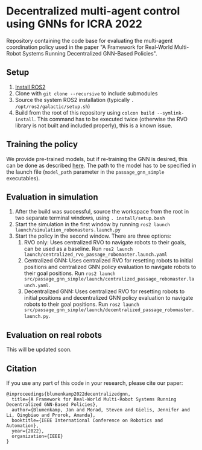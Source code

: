 # Decentralized multi-agent control using GNNs for ICRA 2022
Repository containing the code base for evaluating the multi-agent coordination policy used in the paper "A Framework for Real-World Multi-Robot Systems Running Decentralized GNN-Based Policies".

## Setup
1) [Install ROS2](https://docs.ros.org/en/foxy/Installation.html)
2) Clone with `git clone --recursive` to include submodules
3) Source the system ROS2 installation (typically `. /opt/ros2/galactic/setup.sh`)
4) Build from the root of this repository using `colcon build --symlink-install`. This command has to be executed twice (otherwise the RVO library is not built and included properly), this is a known issue.

## Training the policy
We provide pre-trained models, but if re-training the GNN is desired, this can be done as described [here](https://github.com/proroklab/rl_multi_agent_passage). The path to the model has to be specified in the launch file (`model_path` parameter in the `passage_gnn_simple` executables).
## Evaluation in simulation
1) After the build was successful, source the workspace from the root in two separate terminal windows, using `. install/setup.bash`
2) Start the simulation in the first window by running `ros2 launch launch/simulation_robomasters.launch.py`
3) Start the policy in the second window. There are three options:
   1) RVO only: Uses centralized RVO to navigate robots to their goals, can be used as a baseline. Run `ros2 launch launch/centralized_rvo_passage_robomaster.launch.yaml`
   2) Centralized GNN: Uses centralized RVO for resetting robots to initial positions and centralized GNN policy evaluation to navigate robots to their goal positions. Run `ros2 launch src/passage_gnn_simple/launch/centralized_passage_robomaster.launch.yaml`.
   3) Decentralized GNN: Uses centralized RVO for resetting robots to initial positions and decentralized GNN policy evaluation to navigate robots to their goal positions. Run `ros2 launch src/passage_gnn_simple/launch/decentralized_passage_robomaster.launch.py`.

## Evaluation on real robots
This will be updated soon.

## Citation
If you use any part of this code in your research, please cite our paper:

```
@inproceedings{blumenkamp2022decentralizedgnn,
  title={A Framework for Real-World Multi-Robot Systems Running Decentralized GNN-Based Policies},
  author={Blumenkamp, Jan and Morad, Steven and Gielis, Jennifer and Li, Qingbiao and Prorok, Amanda},
  booktitle={IEEE International Conference on Robotics and Automation},
  year={2022},
  organization={IEEE}
}
```
